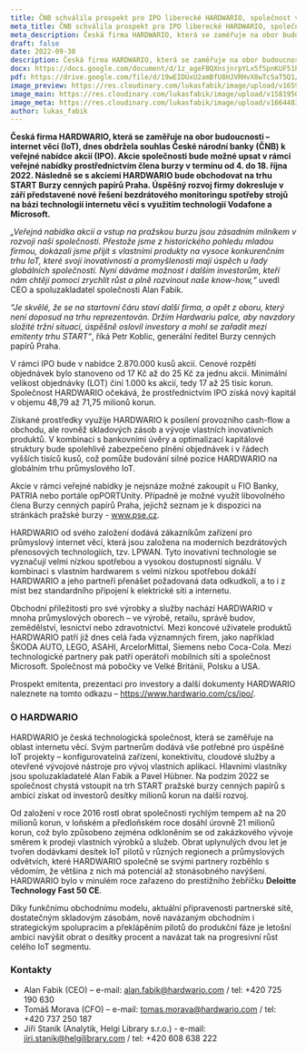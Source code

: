 ```yaml
---
title: ČNB schválila prospekt pro IPO liberecké HARDWARIO, společnost vstupuje na pražskou burzu
meta_title: ČNB schválila prospekt pro IPO liberecké HARDWARIO, společnost vstupuje na pražskou burzu
meta_description: Česká firma HARDWARIO, která se zaměřuje na obor budoucnosti – internet věcí (IoT), dnes obdržela souhlas České národní banky (ČNB) k veřejné nabídce akcií (IPO). Akcie společnosti bude možné upsat v rámci veřejné nabídky prostřednictvím člena burzy v termínu od 4. do 18. října 2022.
draft: false
date: 2022-09-30
description: Česká firma HARDWARIO, která se zaměřuje na obor budoucnosti – internet věcí (IoT), dnes obdržela souhlas České národní banky (ČNB) k veřejné nabídce akcií (IPO). Akcie společnosti bude možné upsat v rámci veřejné nabídky prostřednictvím člena burzy v termínu od 4. do 18. října 2022.
docx: https://docs.google.com/document/d/1z_ageFBQXnsjnrpYLx5fSpnKUF51PjWv/edit?usp=sharing&ouid=100979526148034723712&rtpof=true&sd=true
pdf: https://drive.google.com/file/d/19wEIDUxU2amBfU8HJVRHvX8wTcSaT5Q1/view?usp=sharing
image_preview: https://res.cloudinary.com/lukasfabik/image/upload/v1659092017/press/AlanFabik_PavelHubner-1.jpg
image_main: https://res.cloudinary.com/lukasfabik/image/upload/v1581950249/blog/wide_placeholder.jpg
image_meta: https://res.cloudinary.com/lukasfabik/image/upload/v1664483352/press/2022-09-30-prospect.cs.png
author: lukas_fabik
---
```


**Česká firma HARDWARIO, která se zaměřuje na obor budoucnosti – internet věcí (IoT), dnes obdržela souhlas České národní banky (ČNB) k veřejné nabídce akcií (IPO). Akcie společnosti bude možné upsat v rámci veřejné nabídky prostřednictvím člena burzy v termínu od 4. do 18. října 2022. Následně se s akciemi HARDWARIO bude obchodovat na trhu START Burzy cenných papírů Praha. Úspěšný rozvoj firmy dokresluje v září představené nové řešení bezdrátového monitoringu spotřeby strojů na bázi technologií internetu věcí s využitím technologií Vodafone a Microsoft.**

*„Veřejná nabídka akcií a vstup na pražskou burzu jsou zásadním milníkem v rozvoji naší společnosti. Přestože jsme z historického pohledu mladou firmou, dokázali jsme přijít s vlastními produkty na vysoce konkurenčním trhu IoT, které svojí inovativností a promyšleností mají úspěch u řady globálních společností. Nyní dáváme možnost i dalším investorům, kteří nám chtějí pomoci zrychlit růst a plně rozvinout naše know-how,“* uvedl CEO a spoluzakladatel společnosti Alan Fabik.

*“Je skvělé, že se na startovní čáru staví další firma, a opět z oboru, který není doposud na trhu reprezentován. Držím Hardwariu palce, aby navzdory složité tržní situaci, úspěšně oslovil investory a mohl se zařadit mezi emitenty trhu START“*, říká Petr Koblic, generální ředitel Burzy cenných papírů Praha.

V rámci IPO bude v nabídce 2.870.000 kusů akcií. Cenové rozpětí objednávek bylo stanoveno od 17 Kč až do 25 Kč za jednu akcii. Minimální velikost objednávky (LOT) činí 1.000 ks akcií, tedy 17 až 25 tisíc korun. Společnost HARDWARIO očekává, že prostřednictvím IPO získá nový kapitál v objemu 48,79 až 71,75 milionů korun. 

Získané prostředky využije HARDWARIO k posílení provozního cash-flow a obchodu, ale rovněž skladových zásob a vývoje vlastních inovativních produktů. V kombinaci s bankovními úvěry a optimalizací kapitálové struktury bude spolehlivě zabezpečeno plnění objednávek i v řádech vyšších tisíců kusů, což pomůže budování silné pozice HARDWARIO na globálním trhu průmyslového IoT.

Akcie v rámci veřejné nabídky je nejsnáze možné zakoupit u FIO Banky, PATRIA nebo portále opPORTUnity. Případně je možné využít libovolného člena Burzy cenných papírů Praha, jejichž seznam je k dispozici na stránkách pražské burzy - www.pse.cz. 

HARDWARIO od svého založení dodává zákazníkům zařízení pro průmyslový internet věcí, která jsou založena na moderních bezdrátových přenosových technologiích, tzv. LPWAN. Tyto inovativní technologie se vyznačují velmi nízkou spotřebou a vysokou dostupností signálu. V kombinaci s vlastním hardwarem s velmi nízkou spotřebou dokáží HARDWARIO a jeho partneři přenášet požadovaná data odkudkoli, a to i z míst bez standardního připojení k elektrické síti a internetu. 

Obchodní příležitosti pro své výrobky a služby nachází HARDWARIO v mnoha průmyslových oborech – ve výrobě, retailu, správě budov, zemědělství, lesnictví nebo zdravotnictví. Mezi koncové uživatele produktů HARDWARIO patří již dnes celá řada významných firem, jako například ŠKODA AUTO, LEGO, ASAHI, ArcelorMittal, Siemens nebo Coca-Cola. Mezi technologické partnery pak patří operátoři mobilních sítí a společnost Microsoft. Společnost má pobočky ve Velké Británii, Polsku a USA.

Prospekt emitenta, prezentaci pro investory a další dokumenty HARDWARIO naleznete na tomto odkazu – https://www.hardwario.com/cs/ipo/.

### O HARDWARIO 
HARDWARIO je česká technologická společnost, která se zaměřuje na oblast internetu věcí. Svým partnerům dodává vše potřebné pro úspěšné IoT projekty – konfigurovatelná zařízení, konektivitu, cloudové služby a otevřené vývojové nástroje pro vývoj vlastních aplikací. Hlavními vlastníky jsou spoluzakladatelé Alan Fabik a Pavel Hübner.
Na podzim 2022 se společnost chystá vstoupit na trh START pražské burzy cenných papírů s ambicí získat od investorů desítky milionů korun na další rozvoj.

Od založení v roce 2016 rostl obrat společnosti rychlým tempem až na 20 milionů korun, v loňském a předloňském roce dosáhl úrovně 21 milionů korun, což bylo způsobeno zejména odkloněním se od zakázkového vývoje směrem k prodeji vlastních výrobků a služeb. Obrat uplynulých dvou let je tvořen dodávkami desítek IoT pilotů v různých regionech a průmyslových odvětvích, které HARDWARIO společně se svými partnery rozběhlo s vědomím, že většina z nich má potenciál až stonásobného navýšení. HARDWARIO bylo v minulém roce zařazeno do prestižního žebříčku **Deloitte Technology Fast 50 CE**.

Díky funkčnímu obchodnímu modelu, aktuální připravenosti partnerské sítě, dostatečným skladovým zásobám, nově navázaným obchodním i strategickým spolupracím a překlápěním pilotů do produkční fáze je letošní ambicí navýšit obrat o desítky procent a navázat tak na progresivní růst celého IoT segmentu.

### Kontakty

- Alan Fabik (CEO) – e-mail: alan.fabik@hardwario.com / tel: +420 725 190 630
- Tomáš Morava (CFO) – e-mail: tomas.morava@hardwario.com / tel: +420 737 250 187
- Jiří Staník (Analytik, Helgi Library s.r.o.) - e-mail: jiri.stanik@helgilibrary.com / tel: +420 608 638 222